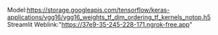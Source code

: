 Model:https://storage.googleapis.com/tensorflow/keras-applications/vgg16/vgg16_weights_tf_dim_ordering_tf_kernels_notop.h5
Streamlit Weblink:"https://37e9-35-245-228-171.ngrok-free.app"
